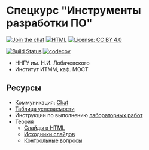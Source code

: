 # Спецкурс "Инструменты разработки ПО"

[![Join the chat](https://img.shields.io/badge/chat-Telegram-green?logo=telegram)][chat]
[![HTML][html-badge]][html]
[![License: CC BY 4.0](https://img.shields.io/badge/License-CC%20BY%204.0-lightgrey.svg)](https://creativecommons.org/licenses/by/4.0/)

[![Build Status](https://github.com/Teddy-Hackers/devtools-course-practice/workflows/CI/badge.svg?branch=main)](https://github.com/Teddy-Hackers/devtools-course-practice/actions?query=branch%3Amain)
[![codecov](https://codecov.io/gh/Teddy-Hackers/devtools-course-practice/branch/main/graph/badge.svg)](https://codecov.io/gh/Teddy-Hackers/devtools-course-practice)

 - ННГУ им. Н.И. Лобачевского
 - Институт ИТММ, каф. МОСТ
 

## Ресурсы

 - Коммуникация: [Chat][chat]
 - [Таблица успеваемости][hall-of-fame]
 - Инструкции по выполнению [лабораторных работ][labs]
 - Теория
   - [Слайды в HTML][html]
   - [Исходники слайдов][theory]
   - [Контрольные вопросы][control-questions]

<!-- LINKS -->

[chat]:              https://t.me/+p1ccGh1eSedhMjgy
[hall-of-fame]:      https://teddy-hackers.github.io/devtools-course-practice
[labs]:              ./lab-guide
[control-questions]: https://github.com/UNN-ITMM-Software/devtools-course-theory/blob/master/slides/control-questions.md
[theory]:            https://github.com/UNN-ITMM-Software/devtools-course-theory
[html]:              http://unn-itmm-software.github.io/devtools-course-theory/
[html-badge]:        https://img.shields.io/badge/slides-html-blue.svg
[cdash]:             http://my.cdash.org/index.php?project=devtools-course-practice
